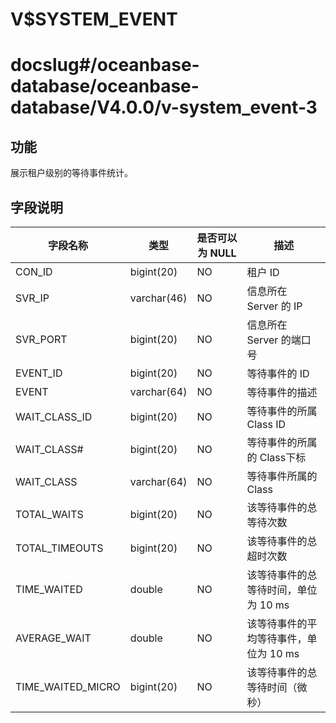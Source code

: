 V$SYSTEM_EVENT
===================================

# docslug#/oceanbase-database/oceanbase-database/V4.0.0/v-system_event-3

## 功能

展示租户级别的等待事件统计。

## 字段说明

| **字段名称** | **类型** | **是否可以为 NULL** | **描述** |
| --- | --- | --- | --- |
| CON_ID | bigint(20) | NO | 租户 ID |
| SVR_IP | varchar(46) | NO | 信息所在 Server 的 IP |
| SVR_PORT | bigint(20) | NO | 信息所在 Server 的端口号 |
| EVENT_ID | bigint(20) | NO | 等待事件的 ID |
| EVENT | varchar(64) | NO | 等待事件的描述 |
| WAIT_CLASS_ID | bigint(20) | NO | 等待事件的所属 Class ID |
| WAIT_CLASS# | bigint(20) | NO | 等待事件的所属的 Class下标 |
| WAIT_CLASS | varchar(64) | NO | 等待事件所属的 Class |
| TOTAL_WAITS | bigint(20) | NO | 该等待事件的总等待次数 |
| TOTAL_TIMEOUTS | bigint(20) | NO | 该等待事件的总超时次数 |
| TIME_WAITED | double | NO | 该等待事件的总等待时间，单位为 10 ms |
| AVERAGE_WAIT | double | NO | 该等待事件的平均等待事件，单位为 10 ms |
| TIME_WAITED_MICRO | bigint(20) | NO | 该等待事件的总等待时间（微秒） |
